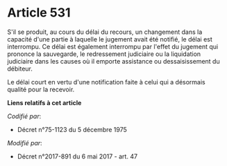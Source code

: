 # Article 531

S'il se produit, au cours du délai du recours, un changement dans la capacité d'une partie à laquelle le jugement avait été
notifié, le délai est interrompu. Ce délai est également interrompu par l'effet du jugement qui prononce la sauvegarde, le
redressement judiciaire ou la liquidation judiciaire dans les causes où il emporte assistance ou dessaisissement du débiteur.

Le délai court en vertu d'une notification faite à celui qui a désormais qualité pour la recevoir.

**Liens relatifs à cet article**

_Codifié par_:

  - Décret n°75-1123 du 5 décembre 1975

_Modifié par_:

  - Décret n°2017-891 du 6 mai 2017 - art. 47
